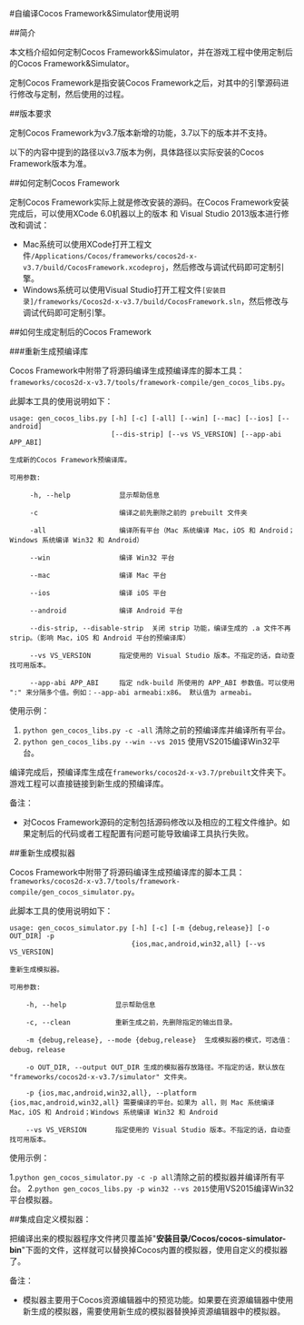 #自编译Cocos Framework&Simulator使用说明


##简介

本文档介绍如何定制Cocos Framework&Simulator，并在游戏工程中使用定制后的Cocos Framework&Simulator。

定制Cocos Framework是指安装Cocos Framework之后，对其中的引擎源码进行修改与定制，然后使用的过程。

##版本要求

定制Cocos Framework为v3.7版本新增的功能，3.7以下的版本并不支持。

以下的内容中提到的路径以v3.7版本为例，具体路径以实际安装的Cocos Framework版本为准。

##如何定制Cocos Framework

定制Cocos Framework实际上就是修改安装的源码。在Cocos Framework安装完成后，可以使用XCode 6.0机器以上的版本 和 Visual Studio 2013版本进行修改和调试：

* Mac系统可以使用XCode打开工程文件`/Applications/Cocos/frameworks/cocos2d-x-v3.7/build/CocosFramework.xcodeproj`，然后修改与调试代码即可定制引擎。
* Windows系统可以使用Visual Studio打开工程文件`[安装目录]/frameworks/Cocos2d-x-v3.7/build/CocosFramework.sln`，然后修改与调试代码即可定制引擎。

##如何生成定制后的Cocos Framework

###重新生成预编译库

Cocos Framework中附带了将源码编译生成预编译库的脚本工具：`frameworks/cocos2d-x-v3.7/tools/framework-compile/gen_cocos_libs.py`。

此脚本工具的使用说明如下：

```
usage: gen_cocos_libs.py [-h] [-c] [-all] [--win] [--mac] [--ios] [--android]
                         [--dis-strip] [--vs VS_VERSION] [--app-abi APP_ABI]

生成新的Cocos Framework预编译库。

可用参数:

     -h, --help            显示帮助信息

     -c                    编译之前先删除之前的 prebuilt 文件夹

     -all                  编译所有平台（Mac 系统编译 Mac，iOS 和 Android；Windows 系统编译 Win32 和 Android）

     --win                 编译 Win32 平台

     --mac                 编译 Mac 平台

     --ios                 编译 iOS 平台

     --android             编译 Android 平台

     --dis-strip, --disable-strip  关闭 strip 功能，编译生成的 .a 文件不再 strip。（影响 Mac，iOS 和 Android 平台的预编译库）

     --vs VS_VERSION       指定使用的 Visual Studio 版本。不指定的话，自动查找可用版本。

     --app-abi APP_ABI     指定 ndk-build 所使用的 APP_ABI 参数值。可以使用 ":" 来分隔多个值。例如：--app-abi armeabi:x86。 默认值为 armeabi。
```

使用示例：

1. `python gen_cocos_libs.py -c -all` 清除之前的预编译库并编译所有平台。
2. `python gen_cocos_libs.py --win --vs 2015` 使用VS2015编译Win32平台。

编译完成后，预编译库生成在`frameworks/cocos2d-x-v3.7/prebuilt`文件夹下。游戏工程可以直接链接到新生成的预编译库。

备注：

* 对Cocos Framework源码的定制包括源码修改以及相应的工程文件维护。如果定制后的代码或者工程配置有问题可能导致编译工具执行失败。


##重新生成模拟器


Cocos Framework中附带了将源码编译生成预编译库的脚本工具：`frameworks/cocos2d-x-v3.7/tools/framework-compile/gen_cocos_simulator.py`。

此脚本工具的使用说明如下：

```
usage: gen_cocos_simulator.py [-h] [-c] [-m {debug,release}] [-o OUT_DIR] -p
                              {ios,mac,android,win32,all} [--vs VS_VERSION]

重新生成模拟器。

可用参数:

    -h, --help            显示帮助信息

    -c, --clean           重新生成之前，先删除指定的输出目录。

    -m {debug,release}, --mode {debug,release}  生成模拟器的模式，可选值：debug，release

    -o OUT_DIR, --output OUT_DIR 生成的模拟器存放路径。不指定的话，默认放在 "frameworks/cocos2d-x-v3.7/simulator" 文件夹。

    -p {ios,mac,android,win32,all}, --platform {ios,mac,android,win32,all} 需要编译的平台。如果为 all，则 Mac 系统编译 Mac，iOS 和 Android；Windows 系统编译 Win32 和 Android

    --vs VS_VERSION       指定使用的 Visual Studio 版本。不指定的话，自动查找可用版本。
```

使用示例：

1.`python gen_cocos_simulator.py -c -p all`清除之前的模拟器并编译所有平台。
2.`python gen_cocos_libs.py -p win32 --vs 2015`使用VS2015编译Win32平台模拟器。

##集成自定义模拟器：


把编译出来的模拟器程序文件拷贝覆盖掉"**安装目录/Cocos/cocos-simulator-bin**"下面的文件，这样就可以替换掉Cocos内置的模拟器，使用自定义的模拟器了。

备注：

* 模拟器主要用于Cocos资源编辑器中的预览功能。如果要在资源编辑器中使用新生成的模拟器，需要使用新生成的模拟器替换掉资源编辑器中的模拟器。

